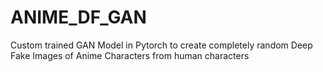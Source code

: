 # ANIME_DF_GAN
Custom trained GAN Model in Pytorch to create completely random  Deep Fake Images of Anime Characters from human characters

